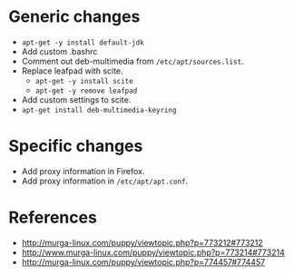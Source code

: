 Generic changes
================
* `apt-get -y install default-jdk`
* Add custom .bashrc
* Comment out deb-multimedia from `/etc/apt/sources.list`.
* Replace leafpad with scite.
  * `apt-get -y install scite`
  * `apt-get -y remove leafpad`
* Add custom settings to scite.
* `apt-get install deb-multimedia-keyring`

Specific changes
=================
* Add proxy information in Firefox.
* Add proxy information in `/etc/apt/apt.conf`.




References
==========
* http://murga-linux.com/puppy/viewtopic.php?p=773212#773212
* http://www.murga-linux.com/puppy/viewtopic.php?p=773214#773214
* http://murga-linux.com/puppy/viewtopic.php?p=774457#774457